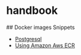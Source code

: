 # handbook



## Docker images Snippets

* [Postgresql](docker/postgres.md)
* [Using Amazon Aws ECR](docker/aws_ecr.md)